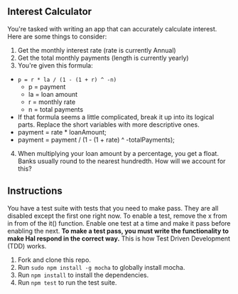 ## Interest Calculator

You're tasked with writing an app that can accurately calculate interest. Here are some things to consider:

1. Get the monthly interest rate (rate is currently Annual)
2. Get the total monthly payments (length is currently yearly)
3. You're given this formula:
- `p = r * la / (1 - (1 + r) ^ -n)`
  - p = payment
  - la = loan amount
  - r = monthly rate
  - n = total payments
- If that formula seems a little complicated, break it up into its logical parts. Replace the short variables with more descriptive ones.
- payment = rate * loanAmount;
- payment = payment / (1 - (1 + rate) ^ -totalPayments);
4. When multiplying your loan amount by a percentage, you get a float. Banks usually round to the nearest hundredth. How will we account for this?

## Instructions

You have a test suite with tests that you need to make pass. They are all disabled except the first one right now. To enable a test, remove the x from in from of the it() function. Enable one test at a time and make it pass before enabling the next. **To make a test pass, you must write the functionality to make Hal respond in the correct way.** This is how Test Driven Development (TDD) works.

1. Fork and clone this repo.
1. Run `sudo npm install -g mocha` to globally install mocha.
1. Run `npm install` to install the dependencies.
1. Run `npm test` to run the test suite.
